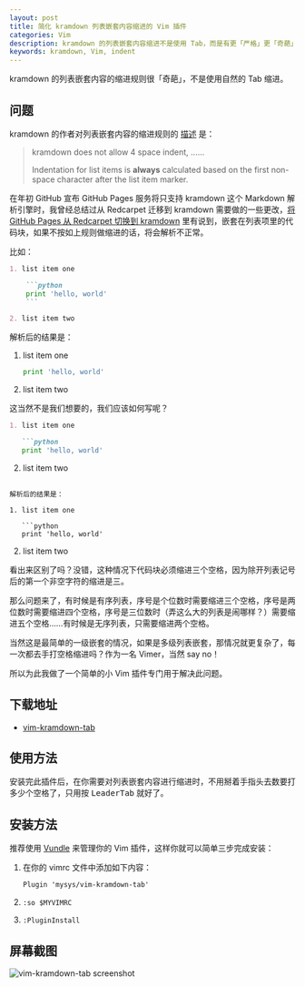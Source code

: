 ```yaml
---
layout: post
title: 简化 kramdown 列表嵌套内容缩进的 Vim 插件
categories: Vim
description: kramdown 的列表嵌套内容缩进不是使用 Tab，而是有更「严格」更「奇葩」的规定，这个插件就是来拯救为此苦恼的 Vimer。
keywords: kramdown, Vim, indent
---
```


kramdown 的列表嵌套内容的缩进规则很「奇葩」，不是使用自然的 Tab 缩进。

## 问题

kramdown 的作者对列表嵌套内容的缩进规则的 [描述][0] 是：

> kramdown does not allow 4 space indent, ......
>
> Indentation for list items is **always** calculated based on the first non-space character after the list item marker.

在年初 GitHub 宣布 GitHub Pages 服务将只支持 kramdown 这个 Markdown 解析引擎时，我曾经总结过从 Redcarpet 迁移到 kramdown 需要做的一些更改，[将 GitHub Pages 从 Redcarpet 切换到 kramdown][1] 里有说到，嵌套在列表项里的代码块，如果不按如上规则做缩进的话，将会解析不正常。

比如：

```markdown
1. list item one

    ```python
    print 'hello, world'
    ```

2. list item two
```

解析后的结果是：

1. list item one

    ```python
    print 'hello, world'
    ```

2. list item two

这当然不是我们想要的，我们应该如何写呢？

```markdown
1. list item one

   ```python
   print 'hello, world'
   ```

2. list item two
```

解析后的结果是：

1. list item one

   ```python
   print 'hello, world'
   ```

2. list item two

看出来区别了吗？没错，这种情况下代码块必须缩进三个空格，因为除开列表记号后的第一个非空字符的缩进是三。

那么问题来了，有时候是有序列表，序号是个位数时需要缩进三个空格，序号是两位数时需要缩进四个空格，序号是三位数时（弄这么大的列表是闹哪样？）需要缩进五个空格……有时候是无序列表，只需要缩进两个空格。

当然这是最简单的一级嵌套的情况，如果是多级列表嵌套，那情况就更复杂了，每一次都去手打空格缩进吗？作为一名 Vimer，当然 say no！

所以为此我做了一个简单的小 Vim 插件专门用于解决此问题。

## 下载地址

* [vim-kramdown-tab][2]

## 使用方法

安装完此插件后，在你需要对列表嵌套内容进行缩进时，不用掰着手指头去数要打多少个空格了，只用按 <kbd>Leader</kbd><kbd>Tab</kbd> 就好了。

## 安装方法

推荐使用 [Vundle][3] 来管理你的 Vim 插件，这样你就可以简单三步完成安装：

1. 在你的 vimrc 文件中添加如下内容：

   ```markdown
   Plugin 'mysys/vim-kramdown-tab'
   ```

2. `:so $MYVIMRC`

3. `:PluginInstall`

## 屏幕截图

![vim-kramdown-tab screenshot][4]

[0]: https://github.com/gettalong/kramdown/issues/311#issuecomment-185040348
[1]: https://mazhuang.org/2016/02/04/switch-to-kramdown-from-redcarpet/
[2]: https://github.com/mysys/vim-kramdown-tab
[3]: http://github.com/VundleVim/Vundle.Vim
[4]: https://raw.githubusercontent.com/mysys/vim-kramdown-tab/master/screenshots/test.gif
